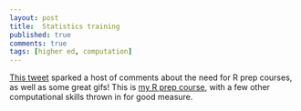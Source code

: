 ```yaml
--- 
layout: post 
title:  Statistics training
published: true 
comments: true
tags: [higher ed, computation] 
---
```


[This tweet](https://twitter.com/am_anatiala/status/818453264190603264) sparked a host of comments about the need for R prep courses, as well as some great gifs! This is [my R prep course](https://atyre2.github.io/data-management), with a few other computational skills thrown in for good measure. 


